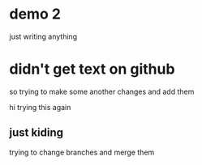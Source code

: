 # demo 2 
just writing   anything 

# didn't get text on github
so trying to make some another changes and add them

hi trying this again 

## just kiding 
trying to change branches and merge them

